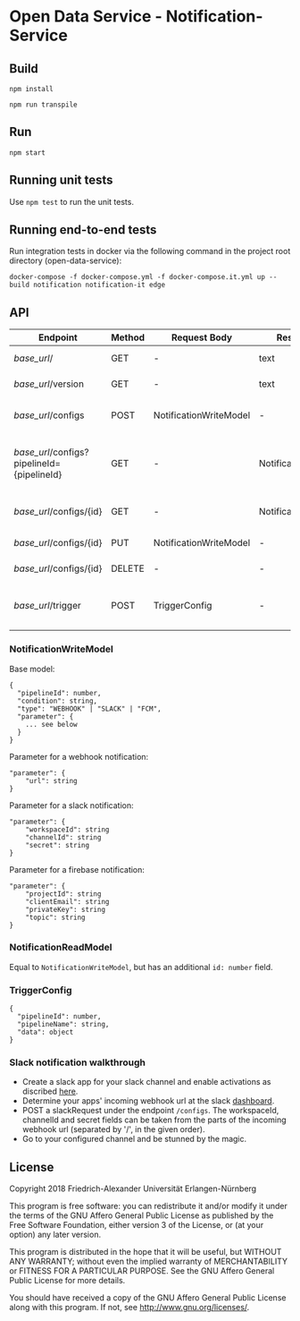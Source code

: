 # Open Data Service - Notification-Service

## Build

`npm install`

`npm run transpile`

## Run

`npm start`

## Running unit tests

Use `npm test` to run the unit tests.

## Running end-to-end tests

Run integration tests in docker via the following command in the project root directory (open-data-service):

```docker-compose -f docker-compose.yml -f docker-compose.it.yml up --build notification notification-it edge```


## API
| Endpoint  | Method  | Request Body  | Response Body | Description |
|---|---|---|---|---|
| *base_url*/ | GET | - | text | Get health status |
| *base_url*/version | GET | - | text | Get service version |
| *base_url*/configs | POST | NotificationWriteModel | - | Create a notification config |
| *base_url*/configs?pipelineId={pipelineId} | GET | - | NotificationReadModel[] | Get all notifications, filter by pipelineId if provided |
| *base_url*/configs/{id} | GET | - | NotificationReadModel | Get notification by id |
| *base_url*/configs/{id} | PUT | NotificationWriteModel | - | Update notification |
| *base_url*/configs/{id} | DELETE | - | - | Delete notification |
| *base_url*/trigger | POST | TriggerConfig | - | Trigger all notifications related to pipeline |


### NotificationWriteModel
Base model:
```
{
  "pipelineId": number,
  "condition": string,
  "type": "WEBHOOK" | "SLACK" | "FCM",
  "parameter": {
    ... see below
  }
}
```

Parameter for a webhook notification: 
```
"parameter": {
    "url": string
}
```


Parameter for a slack notification: 
```
"parameter": {
    "workspaceId": string
    "channelId": string
    "secret": string
}
```


Parameter for a firebase notification: 
```
"parameter": {
    "projectId": string
    "clientEmail": string
    "privateKey": string
    "topic": string
}
```

### NotificationReadModel
Equal to `NotificationWriteModel`, but has an additional `id: number` field.

### TriggerConfig
```
{
  "pipelineId": number,
  "pipelineName": string,
  "data": object
}
```


### Slack notification walkthrough
* Create a slack app for your slack channel and enable activations as discribed [here](https://api.slack.com/messaging/webhooks).
* Determine your apps' incoming webhook url at the slack [dashboard](https://api.slack.com/apps).
* POST a slackRequest under the endpoint ```/configs```. The workspaceId, channelId and secret fields can be taken from the parts of the incoming webhook url (separated by '/', in the given order).
* Go to your configured channel and be stunned by the magic. 

## License

Copyright 2018 Friedrich-Alexander Universität Erlangen-Nürnberg

This program is free software: you can redistribute it and/or modify
it under the terms of the GNU Affero General Public License as
published by the Free Software Foundation, either version 3 of the
License, or (at your option) any later version.

This program is distributed in the hope that it will be useful,
but WITHOUT ANY WARRANTY; without even the implied warranty of
MERCHANTABILITY or FITNESS FOR A PARTICULAR PURPOSE. See the
GNU Affero General Public License for more details.

You should have received a copy of the GNU Affero General Public License
along with this program. If not, see <http://www.gnu.org/licenses/>.
